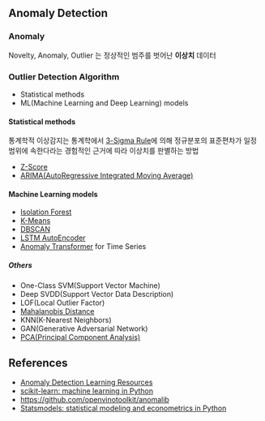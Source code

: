 ## Anomaly Detection

### Anomaly

Novelty, Anomaly, Outlier 는 정상적인 범주를 벗어난 **이상치** 데이터

### Outlier Detection Algorithm

- Statistical methods
- ML(Machine Learning and Deep Learning) models

#### Statistical methods

통계학적 이상감지는 통계학에서 [3-Sigma Rule](https://codefinity.com/courses/v2/165dbadd-b48e-4a7f-8b0d-1b8477c22a1d/047e166d-bc62-4bd1-8114-f0771ef62d83/a087d692-2177-4251-ac77-9466243454e4)에 의해 정규분포의 표준편차가 일정 범위에 속한다라는 경험적인 근거에 따라 이상치를 판별하는 방법

- [Z-Score](https://loyalty.dev/posts/anomaly-detection-with-z-score)
- [ARIMA(AutoRegressive Integrated Moving Average)](https://medium.com/aimonks/anomaly-detection-for-time-series-analysis-eeecd6282f53)

#### Machine Learning models

- [Isolation Forest](https://medium.com/@corymaklin/isolation-forest-799fceacdda4)
- [K-Means](https://medium.com/swlh/introduction-to-anomaly-detection-in-time-series-data-and-k-means-clustering-5832fb33d8cb)
- [DBSCAN](https://medium.com/@dilip.voleti/dbscan-algorithm-for-fraud-detection-outlier-detection-in-a-data-set-60a10ad06ea8)
- [LSTM AutoEncoder](https://medium.com/@zhonghong9998/anomaly-detection-in-time-series-data-using-lstm-autoencoders-51fd14946fa3)
- [Anomaly Transformer](https://github.com/thuml/Anomaly-Transformer) for Time Series

##### Others
- One-Class SVM(Support Vector Machine)
- Deep SVDD(Support Vector Data Description)
- LOF(Local Outlier Factor)
- [Mahalanobis Distance](https://medium.com/@ikaya754/anomaly-detection-and-mahalanobis-distance-25b21b7cfe5b)
- KNN(K-Nearest Neighbors)
- GAN(Generative Adversarial Network)
- [PCA(Principal Component Analysis)](https://medium.com/data-science/a-simple-example-using-pca-for-outlier-detection-ab2773b98e4a)

## References

- [Anomaly Detection Learning Resources](https://github.com/yzhao062/anomaly-detection-resources)
- [scikit-learn: machine learning in Python](https://github.com/scikit-learn/scikit-learn)
- https://github.com/openvinotoolkit/anomalib
- [Statsmodels: statistical modeling and econometrics in Python](https://github.com/statsmodels/statsmodels/)
